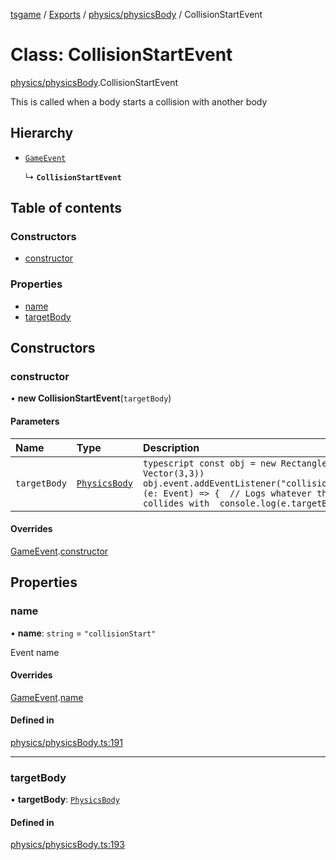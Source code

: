 [tsgame](../README.md) / [Exports](../modules.md) / [physics/physicsBody](../modules/physics_physicsBody.md) / CollisionStartEvent

# Class: CollisionStartEvent

[physics/physicsBody](../modules/physics_physicsBody.md).CollisionStartEvent

This is called when a body starts a collision with another
body

## Hierarchy

- [`GameEvent`](engine_event.GameEvent.md)

  ↳ **`CollisionStartEvent`**

## Table of contents

### Constructors

- [constructor](physics_physicsBody.CollisionStartEvent.md#constructor)

### Properties

- [name](physics_physicsBody.CollisionStartEvent.md#name)
- [targetBody](physics_physicsBody.CollisionStartEvent.md#targetbody)

## Constructors

### constructor

• **new CollisionStartEvent**(`targetBody`)

#### Parameters

| Name | Type | Description |
| :------ | :------ | :------ |
| `targetBody` | [`PhysicsBody`](physics_physicsBody.PhysicsBody.md) | ```typescript const obj = new RectangleBody(new Vector(3,3)) obj.event.addEventListener("collisionStart", (e: Event) => {  // Logs whatever the body collides with  console.log(e.targetBody) }) ``` |

#### Overrides

[GameEvent](engine_event.GameEvent.md).[constructor](engine_event.GameEvent.md#constructor)

## Properties

### name

• **name**: `string` = `"collisionStart"`

Event name

#### Overrides

[GameEvent](engine_event.GameEvent.md).[name](engine_event.GameEvent.md#name)

#### Defined in

[physics/physicsBody.ts:191](https://github.com/ashleycheung/tsgame/blob/f970211/src/physics/physicsBody.ts#L191)

___

### targetBody

• **targetBody**: [`PhysicsBody`](physics_physicsBody.PhysicsBody.md)

#### Defined in

[physics/physicsBody.ts:193](https://github.com/ashleycheung/tsgame/blob/f970211/src/physics/physicsBody.ts#L193)
